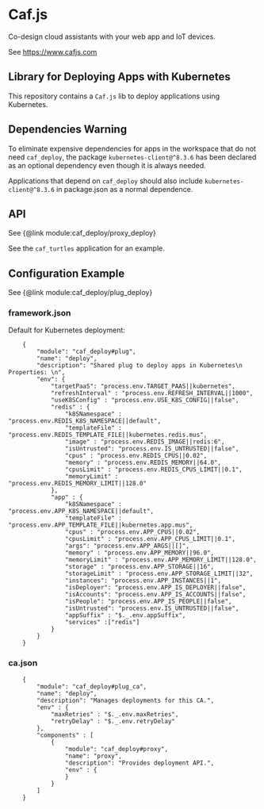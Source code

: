 # Caf.js

Co-design cloud assistants with your web app and IoT devices.

See https://www.cafjs.com

## Library for Deploying Apps with Kubernetes


<!-- [![Build Status](http://ci.cafjs.com/api/badges/cafjs/caf_deploy/status.svg)](http://ci.cafjs.com/cafjs/caf_deploy) -->

This repository contains a `Caf.js` lib to deploy applications using Kubernetes.

## Dependencies Warning

To eliminate expensive dependencies for apps in the workspace that do not need `caf_deploy`, the package  `kubernetes-client@^8.3.6` has been declared as an optional dependency even though it is always needed.

Applications that depend on `caf_deploy` should also include `kubernetes-client@^8.3.6` in package.json as a normal dependence.

## API

See {@link module:caf_deploy/proxy_deploy}

See the `caf_turtles` application for an example.

## Configuration Example

See {@link module:caf_deploy/plug_deploy}

### framework.json

Default for Kubernetes deployment:
```
    {
        "module": "caf_deploy#plug",
        "name": "deploy",
        "description": "Shared plug to deploy apps in Kubernetes\n Properties: \n",
        "env": {
            "targetPaaS": "process.env.TARGET_PAAS||kubernetes",
            "refreshInterval" : "process.env.REFRESH_INTERVAL||1000",
            "useK8SConfig" : "process.env.USE_K8S_CONFIG||false",
            "redis" : {
                "k8SNamespace" : "process.env.REDIS_K8S_NAMESPACE||default",
                "templateFile" : "process.env.REDIS_TEMPLATE_FILE||kubernetes.redis.mus",
                "image" : "process.env.REDIS_IMAGE||redis:6",
                "isUntrusted": "process.env.IS_UNTRUSTED||false",
                "cpus" : "process.env.REDIS_CPUS||0.02",
                "memory" : "process.env.REDIS_MEMORY||64.0",
                "cpusLimit" : "process.env.REDIS_CPUS_LIMIT||0.1",
                "memoryLimit" : "process.env.REDIS_MEMORY_LIMIT||128.0"
            },
            "app" : {
                "k8SNamespace" : "process.env.APP_K8S_NAMESPACE||default",
                "templateFile" : "process.env.APP_TEMPLATE_FILE||kubernetes.app.mus",
                "cpus" : "process.env.APP_CPUS||0.02",
                "cpusLimit" : "process.env.APP_CPUS_LIMIT||0.1",
                "args": "process.env.APP_ARGS||[]",
                "memory" : "process.env.APP_MEMORY||96.0",
                "memoryLimit" : "process.env.APP_MEMORY_LIMIT||128.0",
                "storage" : "process.env.APP_STORAGE||16",
                "storageLimit" : "process.env.APP_STORAGE_LIMIT||32",
                "instances": "process.env.APP_INSTANCES||1",
                "isDeployer": "process.env.APP_IS_DEPLOYER||false",
                "isAccounts": "process.env.APP_IS_ACCOUNTS||false",
                "isPeople": "process.env.APP_IS_PEOPLE||false",
                "isUntrusted": "process.env.IS_UNTRUSTED||false",
                "appSuffix" : "$._.env.appSuffix",
                "services" :["redis"]
            }
        }
    }
```

### ca.json

```
    {
        "module": "caf_deploy#plug_ca",
        "name": "deploy",
        "description": "Manages deployments for this CA.",
        "env" : {
            "maxRetries" : "$._.env.maxRetries",
            "retryDelay" : "$._.env.retryDelay"
        },
        "components" : [
            {
                "module": "caf_deploy#proxy",
                "name": "proxy",
                "description": "Provides deployment API.",
                "env" : {
                }
            }
        ]
    }
```
